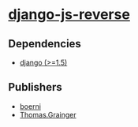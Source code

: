 # [django-js-reverse](https://pypi.org/project/django-js-reverse)

## Dependencies
- [django (>=1.5)](packages/d/django.md)



## Publishers
- [boerni](https://pypi.org/user/boerni)
- [Thomas.Grainger](https://pypi.org/user/Thomas.Grainger)


